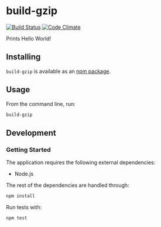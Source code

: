 # build-gzip
[![Build Status](https://travis-ci.org/vinsonchuong/build-gzip.svg?branch=master)](https://travis-ci.org/vinsonchuong/build-gzip)
[![Code Climate](https://codeclimate.com/github/vinsonchuong/build-gzip/badges/gpa.svg)](https://codeclimate.com/github/vinsonchuong/build-gzip)

Prints Hello World!

## Installing
`build-gzip` is available as an
[npm package](https://www.npmjs.com/package/build-gzip).

## Usage
From the command line, run:
```bash
build-gzip
```

## Development
### Getting Started
The application requires the following external dependencies:
* Node.js

The rest of the dependencies are handled through:
```bash
npm install
```

Run tests with:
```bash
npm test
```
